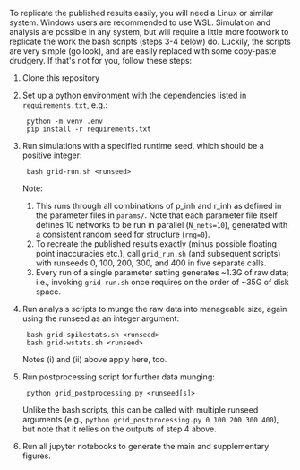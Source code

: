 To replicate the published results easily, you will need a Linux or similar system. Windows users are recommended to use WSL. Simulation and analysis are possible in any system, but will require a little more footwork to replicate the work the bash scripts (steps 3-4 below) do. Luckily, the scripts are very simple (go look), and are easily replaced with some copy-paste drudgery. If that's not for you, follow these steps:

1. Clone this repository

2. Set up a python environment with the dependencies listed in `requirements.txt`, e.g.:

		python -m venv .env
		pip install -r requirements.txt

3. Run simulations with a specified runtime seed, which should be a positive integer:

		bash grid-run.sh <runseed>
	Note:
    1. This runs through all combinations of p_inh and r_inh as defined in the parameter files in `params/`. Note that each parameter file itself defines 10 networks to be run in parallel (`N_nets=10`), generated with a consistent random seed for structure (`rng=0`).
    2. To recreate the published results exactly (minus possible floating point inaccuracies etc.), call `grid_run.sh` (and subsequent scripts) with runseeds 0, 100, 200, 300, and 400 in five separate calls.
    3. Every run of a single parameter setting generates ~1.3G of raw data; i.e., invoking `grid-run.sh` once requires on the order of ~35G of disk space.

4. Run analysis scripts to munge the raw data into manageable size, again using the runseed as an integer argument:

		bash grid-spikestats.sh <runseed>
		bash grid-wstats.sh <runseed>

	Notes (i) and (ii) above apply here, too.

5. Run postprocessing script for further data munging:

		python grid_postprocessing.py <runseed[s]>
 
	Unlike the bash scripts, this can be called with multiple runseed arguments (e.g., `python grid_postprocessing.py 0 100 200 300 400`), but note that it relies on the outputs of step 4 above.

6. Run all jupyter notebooks to generate the main and supplementary figures.

